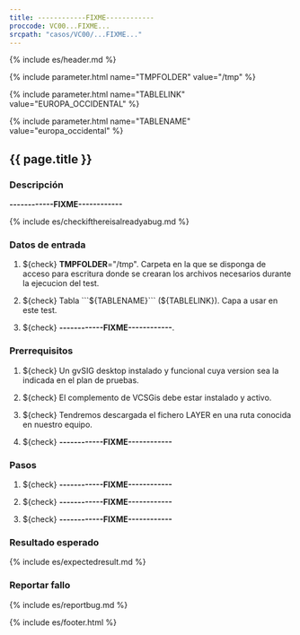 ```yaml
---
title: ------------FIXME------------
proccode: VC00...FIXME...
srcpath: "casos/VC00/...FIXME..."
---
```


{% include es/header.md %}

{% include parameter.html name="TMPFOLDER" value="/tmp" %}

{% include parameter.html name="TABLELINK" value="EUROPA_OCCIDENTAL" %}

{% include parameter.html name="TABLENAME" value="europa_occidental" %}

## {{ page.title }}

### Descripción

**------------FIXME------------**

{% include es/checkifthereisalreadyabug.md %}

### Datos de entrada

1. ${check} **TMPFOLDER**="/tmp". Carpeta en la que se disponga de acceso para escritura donde
   se crearan los archivos necesarios durante la ejecucion del test.

4. ${check} Tabla ```${TABLENAME}``` (${TABLELINK}). Capa a usar en este test. 

3. ${check} **------------FIXME------------**. 

### Prerrequisitos

1. ${check} Un gvSIG desktop instalado y funcional cuya version sea la indicada en el plan de pruebas.

2. ${check} El complemento de VCSGis debe estar instalado y activo.

3. ${check} Tendremos descargada el fichero LAYER en una ruta conocida en nuestro equipo.

4. ${check} **------------FIXME------------**

### Pasos

1. ${check} **------------FIXME------------**

2. ${check} **------------FIXME------------**

3. ${check} **------------FIXME------------**

### Resultado esperado

{% include es/expectedresult.md %}

### Reportar fallo

{% include es/reportbug.md %}

{% include es/footer.html %}
